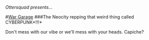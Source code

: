 *Ottersquad presents...*

#[War Garage](http://wargarage.neocities.org/)
###The Neocity repping that weird thing called CYBERPUNK*!!!*

Don't mess with our vibe or we'll mess with your heads. Capiche?
